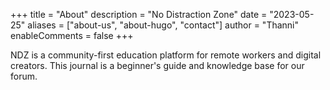 +++
title = "About"
description = "No Distraction Zone"
date = "2023-05-25"
aliases = ["about-us", "about-hugo", "contact"]
author = "Thanni"
enableComments = false
+++

NDZ is a community-first education platform for remote workers and digital creators. This journal is a beginner's guide and knowledge base for our forum.
